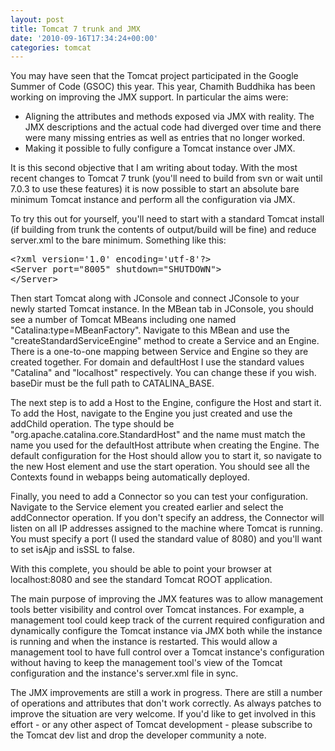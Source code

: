 ```yaml
---
layout: post
title: Tomcat 7 trunk and JMX
date: '2010-09-16T17:34:24+00:00'
categories: tomcat
---
```

<p>You may have seen that the Tomcat project participated in the Google Summer of Code (GSOC) this year.  This year, Chamith Buddhika has been working on improving the JMX support. In particular the aims were:</p>
<ul>
<li>Aligning the attributes and methods exposed via JMX with reality. The JMX descriptions and the actual code had diverged over time and there were many missing entries as well as entries that no longer worked.</li>
<li>Making it possible to fully configure a Tomcat instance over JMX.</li>
</ul>

<p>It is this second objective that I am writing about today. With the most recent changes to Tomcat 7 trunk (you'll need to build from svn or wait until 7.0.3 to use these features) it is now possible to start an absolute bare minimum Tomcat instance and perform all the configuration via JMX.</p>

<p>To try this out for yourself, you'll need to start with a standard Tomcat install (if building from trunk the contents of output/build will be fine) and reduce server.xml to the bare minimum. Something like this:</p>

<pre>
&lt;?xml version=&apos;1.0&apos; encoding=&apos;utf-8&apos;?&gt;
&lt;Server port="8005" shutdown=&quot;SHUTDOWN&quot;&gt;
&lt;/Server&gt;
</pre>

Then start Tomcat along with JConsole and connect JConsole to your newly started Tomcat instance. In the MBean tab in JConsole, you should see a number of Tomcat MBeans including one named "Catalina:type=MBeanFactory". Navigate to this MBean and use the "createStandardServiceEngine" method to create a Service and an Engine. There is a one-to-one mapping between Service and Engine so they are created together. For domain and defaultHost I use the standard values "Catalina" and "localhost" respectively. You can change these if you wish. baseDir must be the full path to CATALINA_BASE.</p>

<p>The next step is to add a Host to the Engine, configure the Host and start it. To add the Host, navigate to the Engine you just created and use the addChild operation. The type should be "org.apache.catalina.core.StandardHost" and the name must match the name you used for the defaultHost attribute when creating the Engine. The default configuration for the Host should allow you to start it, so navigate to the new Host element and use the start operation. You should see all the Contexts found in webapps being automatically deployed.</p>

<p>Finally, you need to add a Connector so you can test your configuration. Navigate to the Service element you created earlier and select the addConnector operation. If you don't specify an address, the Connector will listen on all IP addresses assigned to the machine where Tomcat is running. You must specify a port (I used the standard value of 8080) and you'll want to set isAjp and isSSL to false.</p>

<p>With this complete, you should be able to point your browser at localhost:8080 and see the standard Tomcat ROOT application.</p>

<p>The main purpose of improving the JMX features was to allow management tools better visibility and control over Tomcat instances. For example, a management tool could keep track of the current required configuration and dynamically configure the Tomcat instance via JMX both while the instance is running and when the instance is restarted. This would allow a management tool to have full control over a Tomcat instance's configuration without having to keep the management tool's view of the Tomcat configuration and the instance's server.xml file in sync.</p>

<p>The JMX improvements are still a work in progress. There are still a number of operations and attributes that don't work correctly. As always patches to improve the situation are very welcome. If you'd like to get involved in this effort - or any other aspect of Tomcat development - please subscribe to the Tomcat dev list and drop the developer community a note.</p>
